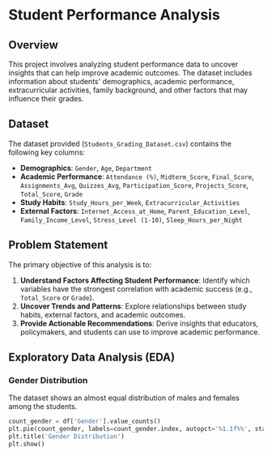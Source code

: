 # Student Performance Analysis

## Overview

This project involves analyzing student performance data to uncover insights that can help improve academic outcomes. The dataset includes information about students' demographics, academic performance, extracurricular activities, family background, and other factors that may influence their grades.

## Dataset

The dataset provided (`Students_Grading_Dataset.csv`) contains the following key columns:

- **Demographics**: `Gender`, `Age`, `Department`
- **Academic Performance**: `Attendance (%)`, `Midterm_Score`, `Final_Score`, `Assignments_Avg`, `Quizzes_Avg`, `Participation_Score`, `Projects_Score`, `Total_Score`, `Grade`
- **Study Habits**: `Study_Hours_per_Week`, `Extracurricular_Activities`
- **External Factors**: `Internet_Access_at_Home`, `Parent_Education_Level`, `Family_Income_Level`, `Stress_Level (1-10)`, `Sleep_Hours_per_Night`

## Problem Statement

The primary objective of this analysis is to:
1. **Understand Factors Affecting Student Performance**: Identify which variables have the strongest correlation with academic success (e.g., `Total_Score` or `Grade`).
2. **Uncover Trends and Patterns**: Explore relationships between study habits, external factors, and academic outcomes.
3. **Provide Actionable Recommendations**: Derive insights that educators, policymakers, and students can use to improve academic performance.

## Exploratory Data Analysis (EDA)

### Gender Distribution

The dataset shows an almost equal distribution of males and females among the students.

```python
count_gender = df['Gender'].value_counts()
plt.pie(count_gender, labels=count_gender.index, autopct='%1.1f%%', startangle=90)
plt.title('Gender Distribution')
plt.show()
